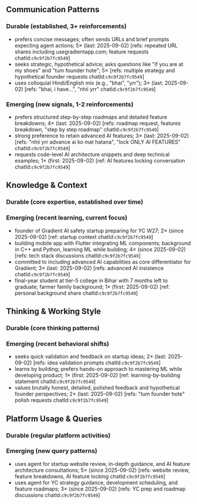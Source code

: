 ## Communication Patterns
### Durable (established, 3+ reinforcements)
- prefers concise messages; often sends URLs and brief prompts expecting agent actions; 5× (last: 2025-09-02) [refs: repeated URL shares including usegradientapp.com; feature requests chatId:`c9c9f2b7fc9549`]
- seeks strategic, hypothetical advice; asks questions like "if you are at my shoes" and "tum founder hote"; 5× [refs: multiple strategy and hypothetical founder requests chatId:`c9c9f2b7fc9549`]
- uses colloquial Hindi/English mix (e.g., "bhai", "yrr"); 3× (last: 2025-09-02) [refs: "bhai, i have...", "nhii yrr" chatId:`c9c9f2b7fc9549`]

### Emerging (new signals, 1-2 reinforcements)
- prefers structured step-by-step roadmaps and detailed feature breakdowns; 4× (last: 2025-09-02) [refs: roadmap request, features breakdown, "step by step roadmap" chatId:`c9c9f2b7fc9549`]
- strong preference to retain advanced AI features; 3× (last: 2025-09-02) [refs: "nhii yrr advance ai ko mat hatana", "lock ONLY AI FEATURES" chatId:`c9c9f2b7fc9549`]
- requests code-level AI architecture snippets and deep technical examples; 1× (first: 2025-09-02) [ref: AI features locking conversation chatId:`c9c9f2b7fc9549`]

## Knowledge & Context
### Durable (core expertise, established over time)

### Emerging (recent learning, current focus)
- founder of Gradient AI safety startup preparing for YC W27; 2× (since 2025-09-02) [ref: startup context chatId:`c9c9f2b7fc9549`]
- building mobile app with Flutter integrating ML components; background in C++ and Python, learning ML while building; 4× (since 2025-09-02) [refs: tech stack discussions chatId:`c9c9f2b7fc9549`]
- committed to including advanced AI capabilities as core differentiator for Gradient; 3× (last: 2025-09-02) [refs: advanced AI insistence chatId:`c9c9f2b7fc9549`]
- final-year student at tier-5 college in Bihar with 7 months left to graduate; farmer family background; 1× (first: 2025-09-02) [ref: personal background share chatId:`c9c9f2b7fc9549`]

## Thinking & Working Style
### Durable (core thinking patterns)

### Emerging (recent behavioral shifts)
- seeks quick validation and feedback on startup ideas; 2× (last: 2025-09-02) [refs: idea validation prompts chatId:`c9c9f2b7fc9549`]
- learns by building; prefers hands-on approach to mastering ML while developing product; 1× (first: 2025-09-02) [ref: learning-by-building statement chatId:`c9c9f2b7fc9549`]
- values brutally honest, detailed, polished feedback and hypothetical founder perspectives; 2× (last: 2025-09-02) [refs: "tum founder hote" polish requests chatId:`c9c9f2b7fc9549`]

## Platform Usage & Queries
### Durable (regular platform activities)

### Emerging (new query patterns)
- uses agent for startup website review, in-depth guidance, and AI feature architecture consultations; 5× (since 2025-09-02) [refs: website review, feature breakdowns, AI feature locking chatId:`c9c9f2b7fc9549`]
- uses agent for YC strategy guidance, development scheduling, and feature roadmaps; 3× (since 2025-09-02) [refs: YC prep and roadmap discussions chatId:`c9c9f2b7fc9549`]